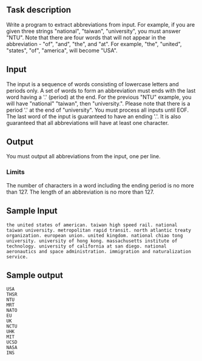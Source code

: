 ## Task description ##

Write a program to extract abbreviations from input. For example, if you are given three strings "national", "taiwan", "university", you must answer "NTU". Note that there are four words that will not appear in the abbreviation - "of", "and", "the", and "at". For example, "the", "united", "states", "of", "america", will become "USA".

## Input ##

The input is a sequence of words consisting of lowercase letters and periods only. A set of words to form an abbreviation must ends with the last word having a '.' (period) at the end. For the previous "NTU" example, you will have "national" "taiwan", then "university.". Please note that there is a period '.' at the end of "university". You must process all inputs until EOF. The last word of the input is guaranteed to have an ending '.'. It is also guaranteed that all abbreviations will have at least one character.

## Output ##

You must output all abbreviations from the input, one per line.

### Limits ###

The number of characters in a word including the ending period is no more than 127. The length of an abbreviation is no more than 127.

## Sample Input ##
```
the united states of american. taiwan high speed rail. national
taiwan university. metropolitan rapid transit. north atlantic treaty
organization. european union. united kingdom. national chiao tong
university. university of hong kong. massachusetts institute of
technology. university of california at san diego. national
aeronautics and space administration. immigration and naturalization
service.
```

## Sample output ##
```
USA
THSR
NTU
MRT
NATO
EU
UK
NCTU
UHK
MIT
UCSD
NASA
INS
```